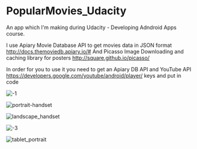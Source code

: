 # PopularMovies_Udacity

An app which I'm making during Udacity - Developing Adndroid Apps course.

I use Apiary Movie Database API to get movies data in JSON format http://docs.themoviedb.apiary.io/#
And Picasso Image Downloading and caching library for posters http://square.github.io/picasso/

In order for you to use it you need to get an Apiary DB API and YouTube API https://developers.google.com/youtube/android/player/ keys and put  in code

![-1](https://cloud.githubusercontent.com/assets/13784275/12041553/bd157e6a-ae72-11e5-8257-e6914efc20b8.png)

![portrait-handset](https://cloud.githubusercontent.com/assets/13784275/12090367/98e619e8-b2ee-11e5-9eeb-a8f3c3a5e5a4.png)

![landscape_handset](https://cloud.githubusercontent.com/assets/13784275/12090280/b88e1fee-b2ed-11e5-8ddc-10d2ce70da12.png)

![-3](https://cloud.githubusercontent.com/assets/13784275/12041557/c2d3bcd6-ae72-11e5-8270-ccbe14076613.png)

![tablet_portrait](https://cloud.githubusercontent.com/assets/13784275/12093444/3d4ed696-b303-11e5-9841-21dc68723048.png)
